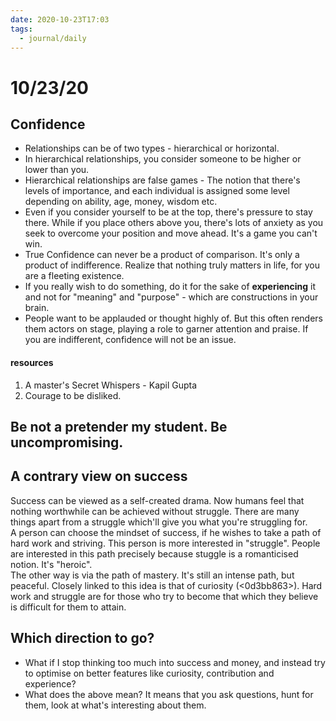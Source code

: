 ```yaml
---
date: 2020-10-23T17:03
tags: 
  - journal/daily
---
```


# 10/23/20

## Confidence

- Relationships can be of two types - hierarchical or horizontal. 
- In hierarchical relationships, you consider someone to be higher or lower than you. 
- Hierarchical relationships are false games - The notion that there's levels of importance, and each individual is assigned some level depending on ability, age, money, wisdom etc.
- Even if you consider yourself to be at the top, there's pressure to stay there. While if you place others above you, there's lots of anxiety as you seek to overcome your position and move ahead. It's a game you can't win.
- True Confidence can never be a product of comparison. It's only a product of indifference. Realize that nothing truly matters in life, for you are a fleeting existence.
- If you really wish to do something, do it for the sake of **experiencing** it and not for "meaning" and "purpose" - which are constructions in your brain.
- People want to be applauded or thought highly of. But this often renders them actors on stage, playing a role to garner attention and praise. If you are indifferent, confidence will not be an issue.

#### resources
1. A master's Secret Whispers - Kapil Gupta
2. Courage to be disliked.


## Be not a pretender my student. Be uncompromising.

## A contrary view on success

Success can be viewed as a self-created drama. Now humans feel that nothing worthwhile can be achieved without struggle. There are many things apart from a struggle which'll give you what you're struggling for.  
A person can choose the mindset of success, if he wishes to take a path of hard work and striving. This person is more interested in "struggle". People are interested in this path precisely because stuggle is a romanticised notion. It's "heroic".  
The other way is via the path of mastery. It's still an intense path, but peaceful. Closely linked to this idea is that of curiosity (<0d3bb863>). Hard work and struggle are for those who try to become that which they believe is difficult for them to attain.


## Which direction to go?
- What if I stop thinking too much into success and money, and instead try to optimise on better features like curiosity, contribution and experience?
- What does the above mean? It means that you ask questions, hunt for them, look at what's interesting about them. 
